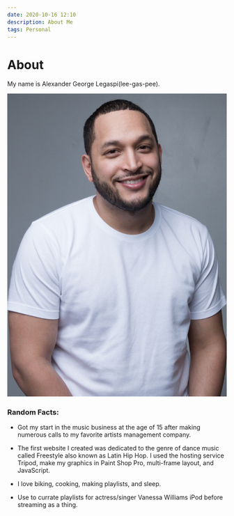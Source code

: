 ```yaml
---
date: 2020-10-16 12:10
description: About Me
tags: Personal
---
```


# About

My name is Alexander George Legaspi(lee-gas-pee). 


![](/images/profession-2020-lores.png)


### Random Facts:

* Got my start in the music business at the age of 15 after making numerous calls to my favorite artists management company.

* The first website I created was dedicated to the genre of dance music called Freestyle also known as Latin Hip Hop. I used the hosting service Tripod, make my graphics in Paint Shop Pro, multi-frame layout, and JavaScript.

* I love biking, cooking, making playlists, and sleep.

* Use to currate playlists for actress/singer Vanessa Williams iPod before streaming as a thing. 
